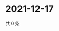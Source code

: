 # 2021-12-17

共 0 条

<!-- BEGIN WEIBO -->
<!-- 最后更新时间 Fri Dec 17 2021 16:01:02 GMT+0800 (China Standard Time) -->

<!-- END WEIBO -->
